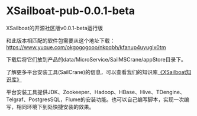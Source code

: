 # XSailboat-pub-0.0.1-beta
XSailboat的开源社区版v0.0.1-beta运行版

和此版本相匹配的软件包需要从这个地址下载：https://www.yuque.com/okgogogooo/nkpqbh/kfanup4uyuglx0tm

下载后将它们放到产品的data/MicroService/SailMSCrane/appStore目录下。

了解更多平台安装工具(SailCrane)的信息，可以查看我们的知识库[《XSailboat知识库》](https://www.yuque.com/okgogogooo/nkpqbh)

平台安装工具提供JDK、Zookeeper、Hadoop、HBase、Hive、TDengine、Telgraf、PostgresSQL，Flume的安装功能。也可以自己编写脚本，实现一次编写，相同环境下到处快捷安装的效果。